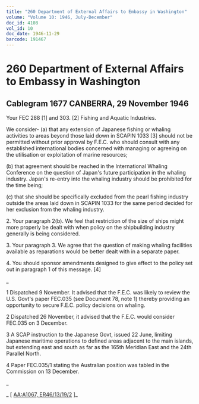 ```yaml
---
title: "260 Department of External Affairs to Embassy in Washington"
volume: "Volume 10: 1946, July-December"
doc_id: 4108
vol_id: 10
doc_date: 1946-11-29
barcode: 191467
---
```


# 260 Department of External Affairs to Embassy in Washington

## Cablegram 1677 CANBERRA, 29 November 1946

Your FEC 288 [1] and 303. [2] Fishing and Aquatic Industries.

We consider- (a) that any extension of Japanese fishing or whaling activities to areas beyond those laid down in SCAPIN 1033 [3] should not be permitted without prior approval by F.E.C. who should consult with any established international bodies concerned with managing or agreeing on the utilisation or exploitation of marine resources;

(b) that agreement should be reached in the International Whaling Conference on the question of Japan's future participation in the whaling industry. Japan's re-entry into the whaling industry should be prohibited for the time being;

(c) that she should be specifically excluded from the pearl fishing industry outside the areas laid down in SCAPIN 1033 for the same period decided for her exclusion from the whaling industry.

2\. Your paragraph 2(b). We feel that restriction of the size of ships might more properly be dealt with when policy on the shipbuilding industry generally is being considered.

3\. Your paragraph 3. We agree that the question of making whaling facilities available as reparations would be better dealt with in a separate paper.

4\. You should sponsor amendments designed to give effect to the policy set out in paragraph 1 of this message. [4]

_

1 Dispatched 9 November. It advised that the F.E.C. was likely to review the U.S. Govt's paper FEC.035 (see Document 78, note 1) thereby providing an opportunity to secure F.E.C. policy decisions on whaling.

2 Dispatched 26 November, it advised that the F.E.C. would consider FEC.035 on 3 December.

3 A SCAP instruction to the Japanese Govt, issued 22 June, limiting Japanese maritime operations to defined areas adjacent to the main islands, but extending east and south as far as the 165th Meridian East and the 24th Parallel North.

4 Paper FEC.035/1 stating the Australian position was tabled in the Commission on 13 December.

_

_ [ [AA:A1067, ER46/13/19/2](http://www.naa.gov.au/cgi-bin/Search?O=I&Number=191467) ]_
